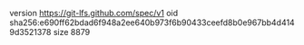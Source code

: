 version https://git-lfs.github.com/spec/v1
oid sha256:e690ff62bdad6f948a2ee640b973f6b90433ceefd8b0e967bb4d4149d3521378
size 8879
